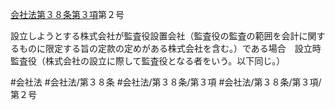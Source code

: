 [会社法第３８条第３項](会社法＿＿＿＿第３８条第３項)第２号

設立しようとする株式会社が監査役設置会社（監査役の監査の範囲を会計に関するものに限定する旨の定款の定めがある株式会社を含む。）である場合　設立時監査役（株式会社の設立に際して監査役となる者をいう。以下同じ。）


#会社法
#会社法/第３８条
#会社法/第３８条/第３項
#会社法/第３８条/第３項/第２号
